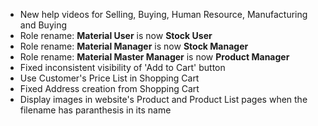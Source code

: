 - New help videos for Selling, Buying, Human Resource, Manufacturing and Buying
- Role rename: **Material User** is now **Stock User**
- Role rename: **Material Manager** is now **Stock Manager**
- Role rename: **Material Master Manager** is now **Product Manager**
- Fixed inconsistent visibility of 'Add to Cart' button
- Use Customer's Price List in Shopping Cart
- Fixed Address creation from Shopping Cart
- Display images in website's Product and Product List pages when the filename has paranthesis in its name

